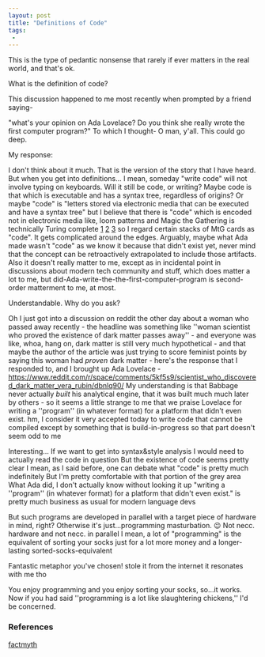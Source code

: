 ```yaml
---
layout: post
title: "Definitions of Code"
tags:
 -
---
```


This is the type of pedantic nonsense that rarely if ever matters in the real world, and that's ok.

What is the definition of code?

This discussion happened to me most recently when prompted by a friend saying-


"what's your opinion on Ada Lovelace?  Do you think she really wrote the first computer program?"
To which I thought- O man, y'all. This could go deep.

My response:

I don't think about it much. That is the version of the story that I have heard. But when you get into definitions... I mean, someday "write code" will not involve typing on keyboards. Will it still be code, or writing? Maybe code is that which is executable and has a syntax tree, regardless of origins? Or maybe "code" is "letters stored via electronic media that can be executed and have a syntax tree" but I believe that there is "code" which is encoded not in electronic media
like, loom patterns and Magic the Gathering is technically Turing complete [1](http://www.toothycat.net/~hologram/Turing/HowItWorks.html) [2](https://www.quora.com/Why-is-Magic-The-Gathering-Turing-complete) [3](http://www.metafilter.com/119840/Magic-the-Gathering-is-Turing-complete) so I regard certain stacks of MtG cards as "code". It gets complicated around the edges. Arguably, maybe what Ada made wasn't "code" as we know it because that didn't exist yet, never mind that the concept can be retroactively extrapolated to include those artifacts. Also it doesn't really matter to me, except as in incidental point in discussions about modern tech community and stuff, which does matter a lot to me, but did-Ada-write-the-the-first-computer-program is second-order matterment to me, at most.

Understandable.
Why do you ask?

Oh I just got into a discussion on reddit the other day about a woman who passed away recently -
the headline was something like ''woman scientist who proved the existence of dark matter passes away'' -
and everyone was like, whoa, hang on, dark matter is still very much hypothetical -
and that maybe the author of the article was just trying to score feminist points by saying this woman had *proven* dark matter -
here's the response that I responded to, and I brought up Ada Lovelace -
https://www.reddit.com/r/space/comments/5kf5s9/scientist_who_discovered_dark_matter_vera_rubin/dbnlq90/
My understanding is that Babbage never actually *built* his analytical engine, that it was built much much later by others -
so it seems a little strange to me that we praise Lovelace for writing a ''program'' (in whatever format) for a platform that didn't even exist.
hm,
I consider it very accepted today to write code that cannot be compiled except by something that is build-in-progress
so that part doesn't seem odd to me

Interesting...
If we want to get into syntax&style analysis I would need to actually read the code in question
But the existence of code seems pretty clear
I mean, as I said before, one can debate what "code" is pretty much indefinitely
But I'm pretty comfortable with that portion of the grey area
What Ada did, I don't actually know without looking  it up
"writing a ''program'' (in whatever format) for a platform that didn't even exist." is pretty much business as usual for modern language devs

But such programs are developed in parallel with a target piece of hardware in mind, right?
Otherwise it's just...programming masturbation. 😉
Not necc. hardware
and not necc. in parallel
I mean, a lot of "programming" is the equivalent of sorting your socks
just for a lot more money and a longer-lasting sorted-socks-equivalent

Fantastic metaphor you've chosen!
stole it from the internet
it resonates with me tho

You enjoy programming and you enjoy sorting your socks, so...it works.
Now if you had said ''programming is a lot like slaughtering chickens,'' I'd be concerned.

### References

[factmyth](http://factmyth.com/factoids/ada-lovelace-wrote-the-first-computer-program/)

